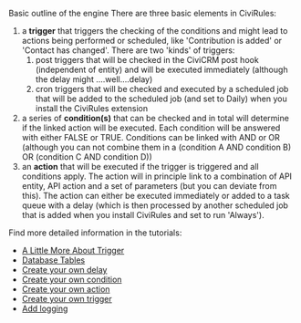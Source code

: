 Basic outline of the engine
There are three basic elements in CiviRules:

<ol>
<li>a <strong>trigger</strong> that triggers the checking of the conditions and might lead to actions being performed or scheduled, like 'Contribution is added' or 'Contact has changed'. There are two 'kinds' of triggers:
  <ol>
    <li>
        post triggers that will be checked in the CiviCRM post hook (independent of entity) and will be executed immediately (although the delay might ....well....delay)
    </li>
    <li>
       cron triggers that will be checked and executed by a scheduled job that will be added to the scheduled job (and set to Daily) when you install the CiviRules extension
    </li>
  </ol>
</li>
<li>
a series of <strong>condition(s)</strong> that can be checked and in total will determine if the linked action will be executed. Each condition will be answered with either FALSE or TRUE. Conditions can be linked with AND or OR (although you can not combine them in a (condition A AND condition B) OR (condition C AND condition D))
</li>
<li>
an <strong>action</strong> that will be executed if the trigger is triggered and all conditions apply. The action will in principle link to a combination of API entity, API action and a set of parameters (but you can deviate from this). The action can either be executed immediately or added to a task queue with a delay (which is then processed by another scheduled job that is added when you install CiviRules and set to run 'Always').
</il>
</ol>

Find more detailed information in the tutorials:

- [A Little More About Trigger](./trigger.md)
- [Database Tables](./databasetables.md)
- [Create your own delay](./create-your-own-delay.md)
- [Create your own condition](./create-your-own-condition.md)
- [Create your own action](./create-your-own-action.md)
- [Create your own trigger](./create-your-own-trigger.md)
- [Add logging](./add-logging.md)
